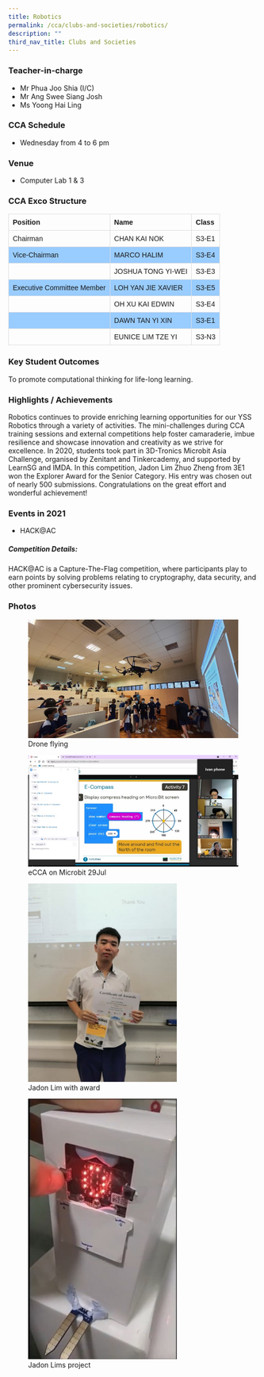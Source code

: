 ```yaml
---
title: Robotics
permalink: /cca/clubs-and-societies/robotics/
description: ""
third_nav_title: Clubs and Societies
---
```

### Teacher-in-charge
* Mr Phua Joo Shia (I/C)
* Mr Ang Swee Siang Josh
* Ms Yoong Hai Ling

### CCA Schedule
* Wednesday from 4 to 6 pm

### Venue
* Computer Lab 1 &amp; 3

### CCA Exco Structure

<style>
table {
  font-family: arial, sans-serif;
  border-collapse: collapse;
  width: 100%;
}

td, th {
  border: 1px solid #dddddd;
  text-align: left;
  padding: 8px;
}

tr:nth-child(even) {
  background-color: #99ccff;
}
</style>



| Position | Name | Class |
| -------- | -------- | -------- |
| Chairman     | 	CHAN KAI NOK      | 	S3-E1     |
| Vice-Chairman     | MARCO HALIM    | 	S3-E4     |
|      | 	JOSHUA TONG YI-WEI    | S3-E3     |
| Executive Committee Member     | LOH YAN JIE XAVIER     | S3-E5     |
|      | OH XU KAI EDWIN     | S3-E4     |
|      | DAWN TAN YI XIN     | S3-E1     |
|      | EUNICE LIM TZE YI      | S3-N3     |


### Key Student Outcomes

To promote computational thinking for life-long learning.

### Highlights / Achievements

Robotics continues to provide enriching learning opportunities for our YSS Robotics through a variety of activities. The mini-challenges during CCA training sessions and external competitions help foster camaraderie, imbue resilience and showcase innovation and creativity as we strive for excellence. In 2020, students took part in 3D-Tronics Microbit Asia Challenge, organised by Zenitant and Tinkercademy, and supported by LearnSG and IMDA. In this competition, Jadon Lim Zhuo Zheng from 3E1 won the Explorer Award for the Senior Category. His entry was chosen out of nearly 500 submissions. Congratulations on the great effort and wonderful achievement! 

### Events in 2021
* HACK@AC

##### Competition Details:

HACK@AC is a Capture-The-Flag competition, where participants play to earn points by solving problems relating to cryptography, data security, and other prominent cybersecurity issues.

### Photos

<figure><img src="/images/StudDevelopment/CCAs/Clubs_Societies/Robotics/Robotics-1.jpg"><figcaption>Drone flying</figcaption></figure>

<figure><img src="/images/StudDevelopment/CCAs/Clubs_Societies/Robotics/Robotics-2.jpg"><figcaption>eCCA on Microbit 29Jul</figcaption></figure>

<figure><img src="/images/StudDevelopment/CCAs/Clubs_Societies/Robotics/Robotics-3a.jpeg" alt="Jadon Lim with award" style="width:300px;"><figcaption>Jadon Lim with award</figcaption></figure>

<figure><img src="/images/StudDevelopment/CCAs/Clubs_Societies/Robotics/Robotics-4a.jpg" alt="Jadon Lims project" style="width:300px;"><figcaption>Jadon Lims project</figcaption></figure>